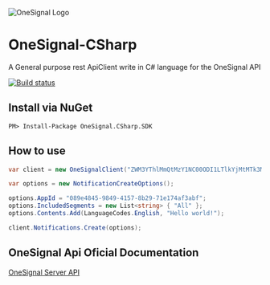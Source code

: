 ![OneSignal Logo](https://onesignal.com/assets/common/logo_onesignal_color.png)

# OneSignal-CSharp
A General purpose rest ApiClient write in C# language for the OneSignal API

[![Build status](https://ci.appveyor.com/api/projects/status/iund7iijr534jghd/branch/master?svg=true)](https://ci.appveyor.com/project/MundiPagg/onesignal-csharp-sdk/branch/master)

## Install via NuGet

```
PM> Install-Package OneSignal.CSharp.SDK
```

## How to use

```csharp
var client = new OneSignalClient("ZWM3YThlMmQtMzY1NC00ODI1LTlkYjMtMTk3MzI2OTQzMjVh");

var options = new NotificationCreateOptions();

options.AppId = "089e4845-9849-4157-8b29-71e174af3abf";
options.IncludedSegments = new List<string> { "All" };
options.Contents.Add(LanguageCodes.English, "Hello world!");

client.Notifications.Create(options);
```

## OneSignal Api Oficial Documentation
[OneSignal Server API](https://documentation.onesignal.com/reference)
